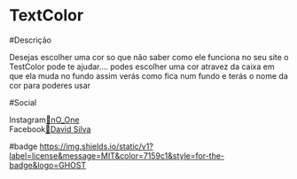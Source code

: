 # TextColor

#Descrição

<p>Desejas escolher uma cor so que não saber como ele funciona no seu site o TestColor pode te ajudar....
podes escolher uma cor atravez da caixa em que ela muda no fundo assim verás como fica num fundo e terás o nome da cor para poderes usar</p>

#Social 

 <span>Instagram</span><a href="https://www.instagram.com/n0_0ne__dsk/">🔗nO_One</a>
 <br>
  <span>Facebook</span><a href="https://www.facebook.com/profile.php?id=100022168362806">🔗David Silva</a>
  
  #badge
  https://img.shields.io/static/v1?label=license&message=MIT&color=7159c1&style=for-the-badge&logo=GHOST
 
